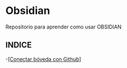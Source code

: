# Obsidian
Repositorio para aprender como usar OBSIDIAN

## INDICE

-[[Conectar bóveda con Github]](https://github.com/Tony-Sec/OBSIDIAN/blob/main/Conectar%20b%C3%B3veda%20con%20Github.md)
